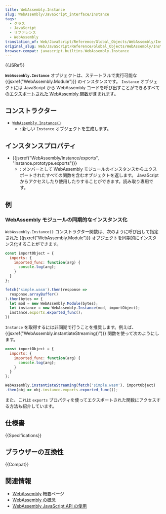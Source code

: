 ```yaml
---
title: WebAssembly.Instance
slug: WebAssembly/JavaScript_interface/Instance
tags:
  - クラス
  - JavaScript
  - リファレンス
  - WebAssembly
translation_of: Web/JavaScript/Reference/Global_Objects/WebAssembly/Instance
original_slug: Web/JavaScript/Reference/Global_Objects/WebAssembly/Instance
browser-compat: javascript.builtins.WebAssembly.Instance
---
```

{{JSRef}}

**`WebAssembly.Instance`** オブジェクトは、ステートフルで実行可能な {{jsxref("WebAssembly.Module")}} のインスタンスです。 `Instance` オブジェクトには JavaScript から WebAssembly コードを呼び出すことができるすべての[エクスポートされた WebAssembly 関数](/ja/docs/WebAssembly/Exported_functions)が含まれます。

## コンストラクター

- [`WebAssembly.Instance()`](/ja/docs/Web/JavaScript/Reference/Global_Objects/WebAssembly/Instance/Instance)
  - : 新しい `Instance` オブジェクトを生成します。

## インスタンスプロパティ

- {{jsxref("WebAssembly/Instance/exports", "Instance.prototype.exports")}}
  - : メンバーとして WebAssembly モジュールのインスタンスからエクスポートされたすべての関数を含むオブジェクトを返します。 JavaScript からアクセスしたり使用したりすることができます。読み取り専用です。

## 例

### WebAssembly モジュールの同期的なインスタンス化

`WebAssembly.Instance()` コンストラクター関数は、次のように呼び出して指定された {{jsxref("WebAssembly.Module")}} オブジェクトを同期的にインスタンス化することができます。

```js
const importObject = {
  imports: {
    imported_func: function(arg) {
      console.log(arg);
    }
  }
};

fetch('simple.wasm').then(response =>
  response.arrayBuffer()
).then(bytes => {
  let mod = new WebAssembly.Module(bytes);
  let instance = new WebAssembly.Instance(mod, importObject);
  instance.exports.exported_func();
})
```

`Instance` を取得するには非同期で行うことを推奨します。例えば、 {{jsxref("WebAssembly.instantiateStreaming()")}} 関数を使って次のようにします。

```js
const importObject = {
  imports: {
    imported_func: function(arg) {
      console.log(arg);
    }
  }
};

WebAssembly.instantiateStreaming(fetch('simple.wasm'), importObject)
.then(obj => obj.instance.exports.exported_func());
```

また、これは `exports` プロパティを使ってエクスポートされた関数にアクセスする方法も紹介しています。

## 仕様書

{{Specifications}}

## ブラウザーの互換性

{{Compat}}

## 関連情報

- [WebAssembly](/ja/docs/WebAssembly) 概要ページ
- [WebAssembly の概念](/ja/docs/WebAssembly/Concepts)
- [WebAssembly JavaScript API の使用](/ja/docs/WebAssembly/Using_the_JavaScript_API)
